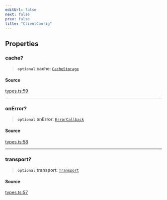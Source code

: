 ```yaml
---
editUrl: false
next: false
prev: false
title: "ClientConfig"
---
```


## Properties

### cache?

> **`optional`** **cache**: [`CacheStorage`](../type-aliases/CacheStorage.md)

#### Source

[types.ts:59](https://github.com/chord-ts/rpc/blob/d3d88c3/src/types.ts#L59)

***

### onError?

> **`optional`** **onError**: [`ErrorCallback`](../type-aliases/ErrorCallback.md)

#### Source

[types.ts:58](https://github.com/chord-ts/rpc/blob/d3d88c3/src/types.ts#L58)

***

### transport?

> **`optional`** **transport**: [`Transport`](../type-aliases/Transport.md)

#### Source

[types.ts:57](https://github.com/chord-ts/rpc/blob/d3d88c3/src/types.ts#L57)
